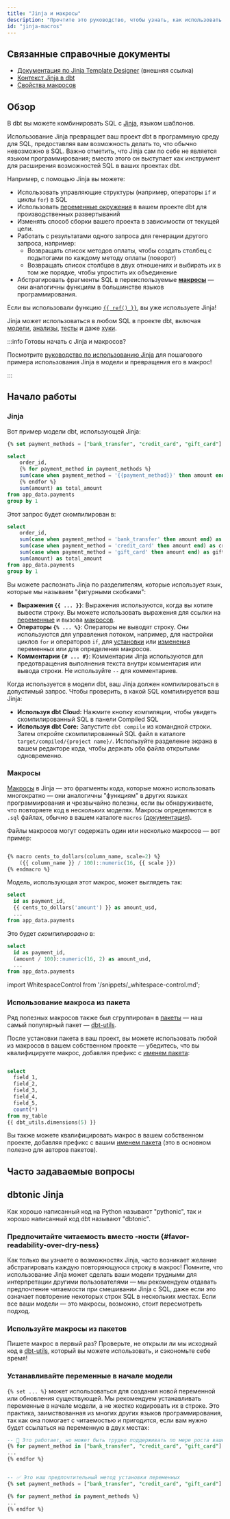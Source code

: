 ```yaml
---
title: "Jinja и макросы"
description: "Прочтите это руководство, чтобы узнать, как использовать jinja и макросы при разработке в dbt."
id: "jinja-macros"
---
```


## Связанные справочные документы
* [Документация по Jinja Template Designer](https://jinja.palletsprojects.com/page/templates/) (внешняя ссылка)
* [Контекст Jinja в dbt](/reference/dbt-jinja-functions)
* [Свойства макросов](/reference/macro-properties)

## Обзор
В dbt вы можете комбинировать SQL с [Jinja](https://jinja.palletsprojects.com), языком шаблонов.

Использование Jinja превращает ваш проект dbt в программную среду для SQL, предоставляя вам возможность делать то, что обычно невозможно в SQL. Важно отметить, что Jinja сам по себе не является языком программирования; вместо этого он выступает как инструмент для расширения возможностей SQL в ваших проектах dbt.

Например, с помощью Jinja вы можете:
* Использовать управляющие структуры (например, операторы `if` и циклы `for`) в SQL
* Использовать [переменные окружения](/reference/dbt-jinja-functions/env_var) в вашем проекте dbt для производственных развертываний
* Изменять способ сборки вашего проекта в зависимости от текущей цели.
* Работать с результатами одного запроса для генерации другого запроса, например:
  * Возвращать список методов оплаты, чтобы создать столбец с подытогами по каждому методу оплаты (поворот)
  * Возвращать список столбцов в двух отношениях и выбирать их в том же порядке, чтобы упростить их объединение
* Абстрагировать фрагменты SQL в переиспользуемые [**макросы**](#macros) — они аналогичны функциям в большинстве языков программирования.

Если вы использовали функцию [`{{ ref() }}`](/reference/dbt-jinja-functions/ref), вы уже используете Jinja!

Jinja может использоваться в любом SQL в проекте dbt, включая [модели](/docs/build/sql-models), [анализы](/docs/build/analyses), [тесты](/docs/build/data-tests) и даже [хуки](/docs/build/hooks-operations).

:::info Готовы начать с Jinja и макросов?

Посмотрите [руководство по использованию Jinja](/guides/using-jinja) для пошагового примера использования Jinja в модели и превращения его в макрос!

:::

## Начало работы
### Jinja
Вот пример модели dbt, использующей Jinja:

<File name='/models/order_payment_method_amounts.sql'>

```sql
{% set payment_methods = ["bank_transfer", "credit_card", "gift_card"] %}

select
    order_id,
    {% for payment_method in payment_methods %}
    sum(case when payment_method = '{{payment_method}}' then amount end) as {{payment_method}}_amount,
    {% endfor %}
    sum(amount) as total_amount
from app_data.payments
group by 1
```

</File>

Этот запрос будет скомпилирован в:

<File name='/models/order_payment_method_amounts.sql'>

```sql
select
    order_id,
    sum(case when payment_method = 'bank_transfer' then amount end) as bank_transfer_amount,
    sum(case when payment_method = 'credit_card' then amount end) as credit_card_amount,
    sum(case when payment_method = 'gift_card' then amount end) as gift_card_amount,
    sum(amount) as total_amount
from app_data.payments
group by 1
```

</File>

Вы можете распознать Jinja по разделителям, которые использует язык, которые мы называем "фигурными скобками":
- **Выражения `{{ ... }}`**: Выражения используются, когда вы хотите вывести строку. Вы можете использовать выражения для ссылки на [переменные](/reference/dbt-jinja-functions/var) и вызова [макросов](/docs/build/jinja-macros#macros).
- **Операторы `{% ... %}`**: Операторы не выводят строку. Они используются для управления потоком, например, для настройки циклов `for` и операторов `if`, для [установки](https://jinja.palletsprojects.com/en/3.1.x/templates/#assignments) или [изменения](https://jinja.palletsprojects.com/en/3.1.x/templates/#expression-statement) переменных или для определения макросов.
- **Комментарии `{# ... #}`**: Комментарии Jinja используются для предотвращения выполнения текста внутри комментария или вывода строки. Не используйте `--` для комментариев.

Когда используется в модели dbt, ваш Jinja должен компилироваться в допустимый запрос. Чтобы проверить, в какой SQL компилируется ваш Jinja:
* **Используя dbt Cloud:** Нажмите кнопку компиляции, чтобы увидеть скомпилированный SQL в панели Compiled SQL
* **Используя dbt Core:** Запустите `dbt compile` из командной строки. Затем откройте скомпилированный SQL файл в каталоге `target/compiled/{project name}/`. Используйте разделение экрана в вашем редакторе кода, чтобы держать оба файла открытыми одновременно.

### Макросы
[Макросы](/docs/build/jinja-macros) в Jinja — это фрагменты кода, которые можно использовать многократно — они аналогичны "функциям" в других языках программирования и чрезвычайно полезны, если вы обнаруживаете, что повторяете код в нескольких моделях. Макросы определяются в `.sql` файлах, обычно в вашем каталоге `macros` ([документация](/reference/project-configs/macro-paths)).

Файлы макросов могут содержать один или несколько макросов — вот пример:

<File name='macros/cents_to_dollars.sql'>

```sql

{% macro cents_to_dollars(column_name, scale=2) %}
    ({{ column_name }} / 100)::numeric(16, {{ scale }})
{% endmacro %}

```

</File>

Модель, использующая этот макрос, может выглядеть так:

<File name='models/stg_payments.sql'>

```sql
select
  id as payment_id,
  {{ cents_to_dollars('amount') }} as amount_usd,
  ...
from app_data.payments

```

</File>

Это будет _скомпилировано_ в:

<File name='target/compiled/models/stg_payments.sql'>

```sql
select
  id as payment_id,
  (amount / 100)::numeric(16, 2) as amount_usd,
  ...
from app_data.payments
```

</File>

import WhitespaceControl from '/snippets/_whitespace-control.md';

<WhitespaceControl/>

### Использование макроса из пакета
Ряд полезных макросов также был сгруппирован в [пакеты](/docs/build/packages) — наш самый популярный пакет — [dbt-utils](https://hub.getdbt.com/dbt-labs/dbt_utils/latest/).

После установки пакета в ваш проект, вы можете использовать любой из макросов в вашем собственном проекте — убедитесь, что вы квалифицируете макрос, добавляя префикс с [именем пакета](/reference/dbt-jinja-functions/project_name):

```sql

select
  field_1,
  field_2,
  field_3,
  field_4,
  field_5,
  count(*)
from my_table
{{ dbt_utils.dimensions(5) }}

```

Вы также можете квалифицировать макрос в вашем собственном проекте, добавляя префикс с вашим [именем пакета](/reference/dbt-jinja-functions/project_name) (это в основном полезно для авторов пакетов).

## Часто задаваемые вопросы

<FAQ path="Accounts/dbt-specific-jinja" />
<FAQ path="Jinja/which-jinja-docs" />
<FAQ path="Jinja/quoting-column-names" />
<FAQ path="Jinja/jinja-whitespace" />
<FAQ path="Project/debugging-jinja" />
<FAQ path="Docs/documenting-macros" />
<FAQ path="Project/why-so-many-macros" />

## dbtonic Jinja

Как хорошо написанный код на Python называют "pythonic", так и хорошо написанный код dbt называют "dbtonic".

### Предпочитайте читаемость вместо <Term id="dry" />-ности {#favor-readability-over-dry-ness}

Как только вы узнаете о возможностях Jinja, часто возникает желание абстрагировать каждую повторяющуюся строку в макрос! Помните, что использование Jinja может сделать ваши модели трудными для интерпретации другими пользователями — мы рекомендуем отдавать предпочтение читаемости при смешивании Jinja с SQL, даже если это означает повторение некоторых строк SQL в нескольких местах. Если все ваши модели — это макросы, возможно, стоит пересмотреть подход.

### Используйте макросы из пакетов
Пишете макрос в первый раз? Проверьте, не открыли ли мы исходный код в [dbt-utils](https://hub.getdbt.com/dbt-labs/dbt_utils/latest/), который вы можете использовать, и сэкономьте себе время!

### Устанавливайте переменные в начале модели
`{% set ... %}` может использоваться для создания новой переменной или обновления существующей. Мы рекомендуем устанавливать переменные в начале модели, а не жестко кодировать их в строке. Это практика, заимствованная из многих других языков программирования, так как она помогает с читаемостью и пригодится, если вам нужно будет ссылаться на переменную в двух местах:

```sql
-- 🙅 Это работает, но может быть трудно поддерживать по мере роста вашего кода
{% for payment_method in ["bank_transfer", "credit_card", "gift_card"] %}
...
{% endfor %}


-- ✅ Это наш предпочтительный метод установки переменных
{% set payment_methods = ["bank_transfer", "credit_card", "gift_card"] %}

{% for payment_method in payment_methods %}
...
{% endfor %}
```

<Snippet path="discourse-help-feed-header" />
<DiscourseHelpFeed tags="wee"/>